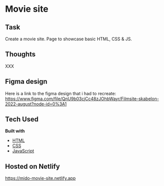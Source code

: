# Movie site

## Task

Create a movie site. Page to showcase basic HTML, CSS & JS.

## Thoughts

XXX

## Figma design

Here is a link to the figma design that i had to recreate:
https://www.figma.com/file/QnU9b03cjCc48zJOhbWayr/Filmsite-skabelon-2022-august?node-id=0%3A1

## Tech Used

<b>Built with</b>

- [HTML](https://developer.mozilla.org/en-US/docs/Web/HTML)
- [CSS](https://developer.mozilla.org/en-US/docs/Web/CSS)
- [JavaScript](https://developer.mozilla.org/en-US/docs/Web/JavaScript)

## Hosted on Netlify

https://mido-movie-site.netlify.app
